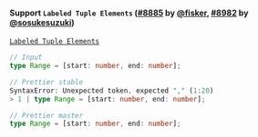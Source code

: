 #### Support `Labeled Tuple Elements` ([#8885](https://github.com/prettier/prettier/pull/8885) by [@fisker](https://github.com/fisker), [#8982](https://github.com/prettier/prettier/pull/8982) by [@sosukesuzuki](https://github.com/sosukesuzuki))

[`Labeled Tuple Elements`](https://devblogs.microsoft.com/typescript/announcing-typescript-4-0-beta/#labeled-tuple-elements)

<!-- prettier-ignore -->
```ts
// Input
type Range = [start: number, end: number];

// Prettier stable
SyntaxError: Unexpected token, expected "," (1:20)
> 1 | type Range = [start: number, end: number];

// Prettier master
type Range = [start: number, end: number];
```
